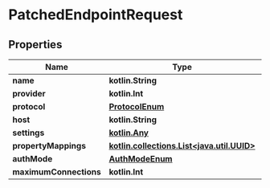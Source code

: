 
# PatchedEndpointRequest

## Properties
Name | Type | Description | Notes
------------ | ------------- | ------------- | -------------
**name** | **kotlin.String** |  |  [optional]
**provider** | **kotlin.Int** |  |  [optional]
**protocol** | [**ProtocolEnum**](ProtocolEnum.md) |  |  [optional]
**host** | **kotlin.String** |  |  [optional]
**settings** | [**kotlin.Any**](.md) |  |  [optional]
**propertyMappings** | [**kotlin.collections.List&lt;java.util.UUID&gt;**](java.util.UUID.md) |  |  [optional]
**authMode** | [**AuthModeEnum**](AuthModeEnum.md) |  |  [optional]
**maximumConnections** | **kotlin.Int** |  |  [optional]



